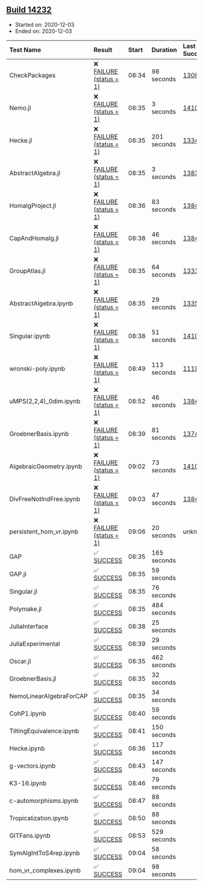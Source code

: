 ## [Build 14232](https://oscarci.mathematik.uni-kl.de/job/oscar/14232/)

* Started on: 2020-12-03
* Ended on: 2020-12-03

| Test Name    | Result | Start | Duration | Last Success | First Failure |
|:-------------|:-------|:------|:---------|:-------------|:--------------|
| CheckPackages | ❌ [FAILURE (status = 1)](https://oscarci.mathematik.uni-kl.de/job/oscar/14232/artifact/logs/build-14232/CheckPackages.log) | 08:34 | 98 seconds | [13085](https://oscarci.mathematik.uni-kl.de/job/oscar/13085/) | [13086](https://oscarci.mathematik.uni-kl.de/job/oscar/13086/) |
| Nemo.jl | ❌ [FAILURE (status = 1)](https://oscarci.mathematik.uni-kl.de/job/oscar/14232/artifact/logs/build-14232/Nemo.jl.log) | 08:35 | 3 seconds | [14101](https://oscarci.mathematik.uni-kl.de/job/oscar/14101/) | [14102](https://oscarci.mathematik.uni-kl.de/job/oscar/14102/) |
| Hecke.jl | ❌ [FAILURE (status = 1)](https://oscarci.mathematik.uni-kl.de/job/oscar/14232/artifact/logs/build-14232/Hecke.jl.log) | 08:35 | 201 seconds | [13341](https://oscarci.mathematik.uni-kl.de/job/oscar/13341/) | [13342](https://oscarci.mathematik.uni-kl.de/job/oscar/13342/) |
| AbstractAlgebra.jl | ❌ [FAILURE (status = 1)](https://oscarci.mathematik.uni-kl.de/job/oscar/14232/artifact/logs/build-14232/AbstractAlgebra.jl.log) | 08:35 | 3 seconds | [13837](https://oscarci.mathematik.uni-kl.de/job/oscar/13837/) | [13838](https://oscarci.mathematik.uni-kl.de/job/oscar/13838/) |
| HomalgProject.jl | ❌ [FAILURE (status = 1)](https://oscarci.mathematik.uni-kl.de/job/oscar/14232/artifact/logs/build-14232/HomalgProject.jl.log) | 08:36 | 83 seconds | [13845](https://oscarci.mathematik.uni-kl.de/job/oscar/13845/) | [13846](https://oscarci.mathematik.uni-kl.de/job/oscar/13846/) |
| CapAndHomalg.jl | ❌ [FAILURE (status = 1)](https://oscarci.mathematik.uni-kl.de/job/oscar/14232/artifact/logs/build-14232/CapAndHomalg.jl.log) | 08:38 | 46 seconds | [13845](https://oscarci.mathematik.uni-kl.de/job/oscar/13845/) | [13846](https://oscarci.mathematik.uni-kl.de/job/oscar/13846/) |
| GroupAtlas.jl | ❌ [FAILURE (status = 1)](https://oscarci.mathematik.uni-kl.de/job/oscar/14232/artifact/logs/build-14232/GroupAtlas.jl.log) | 08:35 | 64 seconds | [13311](https://oscarci.mathematik.uni-kl.de/job/oscar/13311/) | [13312](https://oscarci.mathematik.uni-kl.de/job/oscar/13312/) |
| AbstractAlgebra.ipynb | ❌ [FAILURE (status = 1)](https://oscarci.mathematik.uni-kl.de/job/oscar/14232/artifact/logs/build-14232/AbstractAlgebra.ipynb.log) | 08:35 | 29 seconds | [13355](https://oscarci.mathematik.uni-kl.de/job/oscar/13355/) | [13356](https://oscarci.mathematik.uni-kl.de/job/oscar/13356/) |
| Singular.ipynb | ❌ [FAILURE (status = 1)](https://oscarci.mathematik.uni-kl.de/job/oscar/14232/artifact/logs/build-14232/Singular.ipynb.log) | 08:38 | 51 seconds | [14101](https://oscarci.mathematik.uni-kl.de/job/oscar/14101/) | [14102](https://oscarci.mathematik.uni-kl.de/job/oscar/14102/) |
| wronski-poly.ipynb | ❌ [FAILURE (status = 1)](https://oscarci.mathematik.uni-kl.de/job/oscar/14232/artifact/logs/build-14232/wronski-poly.ipynb.log) | 08:49 | 113 seconds | [11192](https://oscarci.mathematik.uni-kl.de/job/oscar/11192/) | [11193](https://oscarci.mathematik.uni-kl.de/job/oscar/11193/) |
| uMPS(2,2,4)_0dim.ipynb | ❌ [FAILURE (status = 1)](https://oscarci.mathematik.uni-kl.de/job/oscar/14232/artifact/logs/build-14232/uMPS-2-2-4-_0dim.ipynb.log) | 08:52 | 46 seconds | [13841](https://oscarci.mathematik.uni-kl.de/job/oscar/13841/) | [13842](https://oscarci.mathematik.uni-kl.de/job/oscar/13842/) |
| GroebnerBasis.ipynb | ❌ [FAILURE (status = 1)](https://oscarci.mathematik.uni-kl.de/job/oscar/14232/artifact/logs/build-14232/GroebnerBasis.ipynb.log) | 08:39 | 81 seconds | [13748](https://oscarci.mathematik.uni-kl.de/job/oscar/13748/) | [13749](https://oscarci.mathematik.uni-kl.de/job/oscar/13749/) |
| AlgebraicGeometry.ipynb | ❌ [FAILURE (status = 1)](https://oscarci.mathematik.uni-kl.de/job/oscar/14232/artifact/logs/build-14232/AlgebraicGeometry.ipynb.log) | 09:02 | 73 seconds | [14101](https://oscarci.mathematik.uni-kl.de/job/oscar/14101/) | [14102](https://oscarci.mathematik.uni-kl.de/job/oscar/14102/) |
| DivFreeNotIndFree.ipynb | ❌ [FAILURE (status = 1)](https://oscarci.mathematik.uni-kl.de/job/oscar/14232/artifact/logs/build-14232/DivFreeNotIndFree.ipynb.log) | 09:03 | 47 seconds | [13845](https://oscarci.mathematik.uni-kl.de/job/oscar/13845/) | [13846](https://oscarci.mathematik.uni-kl.de/job/oscar/13846/) |
| persistent_hom_vr.ipynb | ❌ [FAILURE (status = 1)](https://oscarci.mathematik.uni-kl.de/job/oscar/14232/artifact/logs/build-14232/persistent_hom_vr.ipynb.log) | 09:06 | 20 seconds | unknown | unknown |
| GAP | ✅ [SUCCESS](https://oscarci.mathematik.uni-kl.de/job/oscar/14232/artifact/logs/build-14232/GAP.log) | 08:35 | 165 seconds |  |  |
| GAP.jl | ✅ [SUCCESS](https://oscarci.mathematik.uni-kl.de/job/oscar/14232/artifact/logs/build-14232/GAP.jl.log) | 08:35 | 59 seconds |  |  |
| Singular.jl | ✅ [SUCCESS](https://oscarci.mathematik.uni-kl.de/job/oscar/14232/artifact/logs/build-14232/Singular.jl.log) | 08:35 | 76 seconds |  |  |
| Polymake.jl | ✅ [SUCCESS](https://oscarci.mathematik.uni-kl.de/job/oscar/14232/artifact/logs/build-14232/Polymake.jl.log) | 08:35 | 484 seconds |  |  |
| JuliaInterface | ✅ [SUCCESS](https://oscarci.mathematik.uni-kl.de/job/oscar/14232/artifact/logs/build-14232/JuliaInterface.log) | 08:38 | 25 seconds |  |  |
| JuliaExperimental | ✅ [SUCCESS](https://oscarci.mathematik.uni-kl.de/job/oscar/14232/artifact/logs/build-14232/JuliaExperimental.log) | 08:39 | 29 seconds |  |  |
| Oscar.jl | ✅ [SUCCESS](https://oscarci.mathematik.uni-kl.de/job/oscar/14232/artifact/logs/build-14232/Oscar.jl.log) | 08:35 | 462 seconds |  |  |
| GroebnerBasis.jl | ✅ [SUCCESS](https://oscarci.mathematik.uni-kl.de/job/oscar/14232/artifact/logs/build-14232/GroebnerBasis.jl.log) | 08:35 | 32 seconds |  |  |
| NemoLinearAlgebraForCAP | ✅ [SUCCESS](https://oscarci.mathematik.uni-kl.de/job/oscar/14232/artifact/logs/build-14232/NemoLinearAlgebraForCAP.log) | 08:35 | 34 seconds |  |  |
| CohP1.ipynb | ✅ [SUCCESS](https://oscarci.mathematik.uni-kl.de/job/oscar/14232/artifact/logs/build-14232/CohP1.ipynb.log) | 08:40 | 59 seconds |  |  |
| TiltingEquivalence.ipynb | ✅ [SUCCESS](https://oscarci.mathematik.uni-kl.de/job/oscar/14232/artifact/logs/build-14232/TiltingEquivalence.ipynb.log) | 08:41 | 150 seconds |  |  |
| Hecke.ipynb | ✅ [SUCCESS](https://oscarci.mathematik.uni-kl.de/job/oscar/14232/artifact/logs/build-14232/Hecke.ipynb.log) | 08:36 | 117 seconds |  |  |
| g-vectors.ipynb | ✅ [SUCCESS](https://oscarci.mathematik.uni-kl.de/job/oscar/14232/artifact/logs/build-14232/g-vectors.ipynb.log) | 08:43 | 147 seconds |  |  |
| K3-16.ipynb | ✅ [SUCCESS](https://oscarci.mathematik.uni-kl.de/job/oscar/14232/artifact/logs/build-14232/K3-16.ipynb.log) | 08:46 | 79 seconds |  |  |
| c-automorphisms.ipynb | ✅ [SUCCESS](https://oscarci.mathematik.uni-kl.de/job/oscar/14232/artifact/logs/build-14232/c-automorphisms.ipynb.log) | 08:47 | 88 seconds |  |  |
| Tropicalization.ipynb | ✅ [SUCCESS](https://oscarci.mathematik.uni-kl.de/job/oscar/14232/artifact/logs/build-14232/Tropicalization.ipynb.log) | 08:50 | 88 seconds |  |  |
| GITFans.ipynb | ✅ [SUCCESS](https://oscarci.mathematik.uni-kl.de/job/oscar/14232/artifact/logs/build-14232/GITFans.ipynb.log) | 08:53 | 529 seconds |  |  |
| SymAlgIntToS4rep.ipynb | ✅ [SUCCESS](https://oscarci.mathematik.uni-kl.de/job/oscar/14232/artifact/logs/build-14232/SymAlgIntToS4rep.ipynb.log) | 09:04 | 58 seconds |  |  |
| hom_vr_complexes.ipynb | ✅ [SUCCESS](https://oscarci.mathematik.uni-kl.de/job/oscar/14232/artifact/logs/build-14232/hom_vr_complexes.ipynb.log) | 09:04 | 98 seconds |  |  |
